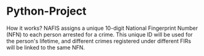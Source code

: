 # Python-Project

How it works? NAFIS assigns a unique 10-digit National Fingerprint Number (NFN) to each person arrested for a crime. This unique ID will be used for the person's lifetime, and different crimes registered under different FIRs will be linked to the same NFN.
